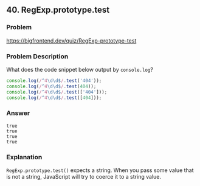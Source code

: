 ## 40. RegExp.prototype.test

### Problem

https://bigfrontend.dev/quiz/RegExp-prototype-test

### Problem Description

What does the code snippet below output by `console.log`?

```js
console.log(/^4\d\d$/.test('404'));
console.log(/^4\d\d$/.test(404));
console.log(/^4\d\d$/.test(['404']));
console.log(/^4\d\d$/.test([404]));
```

### Answer

```
true
true
true
true
```

### Explanation

`RegExp.prototype.test()` expects a string. When you pass some value that is not a string, JavaScript will try to coerce it to a string value.
